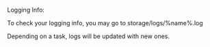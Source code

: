 Logging Info:

To check your logging info, you may go to storage/logs/%name%.log

Depending on a task, logs will be updated with new ones.

